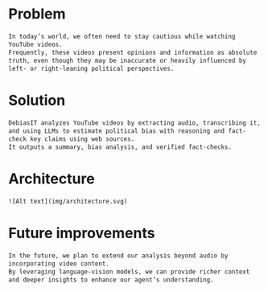 # Problem
    In today’s world, we often need to stay cautious while watching YouTube videos.  
    Frequently, these videos present opinions and information as absolute truth, even though they may be inaccurate or heavily influenced by left- or right-leaning political perspectives.
# Solution
    DebiasIT analyzes YouTube videos by extracting audio, transcribing it, and using LLMs to estimate political bias with reasoning and fact-check key claims using web sources.  
    It outputs a summary, bias analysis, and verified fact-checks.


# Architecture
    ![Alt text](img/architecture.svg)


# Future improvements
    In the future, we plan to extend our analysis beyond audio by incorporating video content.  
    By leveraging language-vision models, we can provide richer context and deeper insights to enhance our agent’s understanding.
